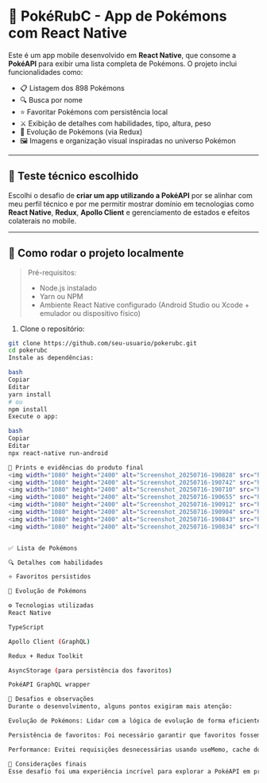 # 📱 PokéRubC - App de Pokémons com React Native

Este é um app mobile desenvolvido em **React Native**, que consome a **PokéAPI** para exibir uma lista completa de Pokémons. O projeto inclui funcionalidades como:

- 📋 Listagem dos 898 Pokémons
- 🔍 Busca por nome
- ⭐ Favoritar Pokémons com persistência local
- ⚔️ Exibição de detalhes com habilidades, tipo, altura, peso
- 🔄 Evolução de Pokémons (via Redux)
- 🖼️ Imagens e organização visual inspiradas no universo Pokémon

---

## 🧪 Teste técnico escolhido

Escolhi o desafio de **criar um app utilizando a PokéAPI** por se alinhar com meu perfil técnico e por me permitir mostrar domínio em tecnologias como **React Native**, **Redux**, **Apollo Client** e gerenciamento de estados e efeitos colaterais no mobile.

---

## 🔧 Como rodar o projeto localmente

> Pré-requisitos:
> - Node.js instalado
> - Yarn ou NPM
> - Ambiente React Native configurado (Android Studio ou Xcode + emulador ou dispositivo físico)

1. Clone o repositório:

```bash
git clone https://github.com/seu-usuario/pokerubc.git
cd pokerubc
Instale as dependências:

bash
Copiar
Editar
yarn install
# ou
npm install
Execute o app:

bash
Copiar
Editar
npx react-native run-android

📸 Prints e evidências do produto final
<img width="1080" height="2400" alt="Screenshot_20250716-190828" src="https://github.com/user-attachments/assets/16fc46b2-f377-4fc8-a05c-8dd44d461650" />
<img width="1080" height="2400" alt="Screenshot_20250716-190742" src="https://github.com/user-attachments/assets/cd79d834-84e3-4232-9eb8-92588f9f688c" />
<img width="1080" height="2400" alt="Screenshot_20250716-190710" src="https://github.com/user-attachments/assets/6a4a80e1-8fb5-413b-a0dc-c36cb1982232" />
<img width="1080" height="2400" alt="Screenshot_20250716-190655" src="https://github.com/user-attachments/assets/2dba4889-1b8b-4bc8-9346-7d873b6366db" />
<img width="1080" height="2400" alt="Screenshot_20250716-190912" src="https://github.com/user-attachments/assets/323b8147-fb12-45a8-9a0b-265ac6a92089" />
<img width="1080" height="2400" alt="Screenshot_20250716-190904" src="https://github.com/user-attachments/assets/2ff56b17-cb96-478b-9b8d-41967ce28b18" />
<img width="1080" height="2400" alt="Screenshot_20250716-190843" src="https://github.com/user-attachments/assets/8aa68fa5-2f08-4276-8108-db235382e81a" />
<img width="1080" height="2400" alt="Screenshot_20250716-190834" src="https://github.com/user-attachments/assets/bcc4be32-280e-4c66-8b57-10601533d7e0" />


✅ Lista de Pokémons

🔍 Detalhes com habilidades

⭐ Favoritos persistidos

🔄 Evolução de Pokémons

⚙️ Tecnologias utilizadas
React Native

TypeScript

Apollo Client (GraphQL)

Redux + Redux Toolkit

AsyncStorage (para persistência dos favoritos)

PokéAPI GraphQL wrapper

🧠 Desafios e observações
Durante o desenvolvimento, alguns pontos exigiram mais atenção:

Evolução de Pokémons: Lidar com a lógica de evolução de forma eficiente exigiu uma modelagem cuidadosa dos dados, especialmente para manter uma estrutura consistente mesmo após evoluir um Pokémon.

Persistência de favoritos: Foi necessário garantir que favoritos fossem persistidos corretamente sem duplicidade, mesmo em estados evolutivos distintos.

Performance: Evitei requisições desnecessárias usando useMemo, cache do Apollo e Redux para estados globais.

💬 Considerações finais
Esse desafio foi uma experiência incrível para explorar a PokéAPI em profundidade e aplicar boas práticas de desenvolvimento mobile. Aproveitei a oportunidade para testar integração entre GraphQL, Redux e persistência local, focando em uma experiência fluida e funcional.

